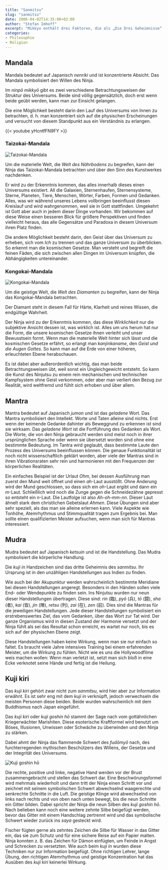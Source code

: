 ```yaml
---
title: "Sanmitsu"
slug: "sanmitsu"
date: 2006-04-02T14:35:00+02:00
author: "Stefan Imhoff"
excerpt: "Mikkyo enthält drei Faktoren, die als „Die Drei Geheimnisse“ bekannt sind. Diese sind Gedanke, Wort und Tat. Sie werden durch Mandala, Mantra und Mudra dargestellt."
categories:
- Philosophie
- Religion
---
```


## Mandala

Mandala bedeutet auf Japanisch *nenriki* und ist konzentrierte Absicht. Das Mandala symbolisiert den Willen des Ninja.

Im *ninpō mikkyō* gibt es zwei verschiedene Betrachtungsweisen der Struktur des Universums. Beide sind völlig gegensätzlich, doch erst wenn beide geübt werden, kann man zur Einsicht gelangen.

Die eine Möglichkeit besteht darin den Lauf des Universums von Innen zu betrachten, d. h. man konzentriert sich auf die physischen Erscheinungen und versucht von diesem Standpunkt aus ein Verständnis zu erlangen.

{{< youtube yHcntfFN9FY >}}


### Taizokai-Mandala

![Taizokai-Mandala](/assets/images/artikel/mandala-taizokai.jpg)

Um die materielle Welt, die *Welt des Nährbodens* zu begreifen, kann der Ninja das Taizokai-Mandala betrachten und über den Sinn des Kunstwerkes nachdenken.

Er wird zu der Erkenntnis kommen, das alles innerhalb dieses einen Universums existiert. All die Galaxien, Sternenhaufen, Sternensysteme, Sterne, Planeten, Tiere, Menschen, Wörter, Farben, Formen und Gedanken. Alles, was wir während unseres Lebens vollbringen beeinflusst diesen Kreislauf und wird wahrgenommen, weil sie in Gott stattfinden. Umgekehrt ist Gott aber auch in jedem dieser Dinge vorhanden. Wir bekommen auf diese Weise einen besseren Blick für größere Perspektiven und finden vielleicht heraus, das alle Gegensätze und Paradoxa in diesem Universum ihren Platz finden.

Die andere Möglichkeit besteht darin, den Geist über das Universum zu erheben, sich vom *Ich* zu trennen und das ganze Universum zu überblicken. So erkennt man die kosmischen Gesetze. Man versteht und begreift die feinen Fäden, die sich zwischen allen Dingen im Universum knüpfen, die Abhängigkeiten untereinander.


### Kongokai-Mandala

![Kongokai-Mandala](/assets/images/artikel/mandala-kongokai.jpg)

Um die geistige Welt, die *Welt des Diamanten* zu begreifen, kann der Ninja das Kongokai-Mandala betrachten.

Der Diamant steht in diesem Fall für Härte, Klarheit und reines Wissen, die endgültige Wahrheit.

Der Ninja wird zu der Erkenntnis kommen, das diese *Wirklichkeit* nur die subjektive Ansicht dessen ist, was wirklich ist. Alles um uns herum hat nur die Form, die unsere kosmischen Gesetze ihnen verleiht und unser Bewusstsein formt. Wenn man die materielle Welt hinter sich lässt und die kosmischen Gesetze erfährt, so erlangt man *kanjinkaname*, den *Geist und die Augen Gottes*. So kann man auf die Erde von einer höheren, erleuchteten Ebene herabschauen.

Es ist dabei aber außerordentlich wichtig, das man beide Betrachtungsweisen übt, weil sonst ein Ungleichgewicht entsteht. So kann die Kunst des Ninjutsu zu einem rein mechanischen und technischen Kampfsystem ohne Geist verkommen, oder aber man verliert den Bezug zur Realität, wird weltfremd und fühlt sich erhoben und über allem.


## Mantra

Mantra bedeutet auf Japanisch *jumon* und ist das *geladene* Wort. Das Mantra symbolisiert den Intellekt. Worte und Taten alleine sind nichts. Erst wenn der keimende Gedanke dahinter als Beweggrund zu erkennen ist sind sie wirksam. Das *geladene Wort* ist die Fortführung des Gedanken als Wort. Die Worte, die von den Ninja gebraucht werden sind meist noch in ihrer ursprünglichen Sprache oder wenn sie übersetzt worden sind ohne eine bestimmte Bedeutung. Im Tantra wird geglaubt, dass bestimmte Laute den Prozess des Universums beeinflussen können. Die genaue Funktionalität ist noch nicht wissenschaftlich geklärt worden, aber viele der Mantras sind in ihren Vibrationsraten sehr rein und harmonieren mit den Frequenzen der körperlichen Realitäten.

Ein einfaches Beispiel ist der Urlaut *Ohm*, bei dessen Ausführung man zuerst den Mund weit öffnet und einen *ah*-Laut ausstößt. Ohne Änderung wird der Mund geschlossen, so dass sich ein *oh*-Laut ergibt und dann ein *m*-Laut. Schließlich wird noch die Zunge gegen die Schneidezähne gepresst so entsteht ein *n*-Laut. Die Lautfolge ist also *Ah-oh-mm-nn*. Dieser Laut ähnelt stark dem christlichen Gebetslaut *Ahmen*. Diese Übungen sind aber sehr speziell, als das man sie alleine erlernen kann. Viele Aspekte wie Tonhöhe, Atemrhythmus und Stimmqualität tragen zum Ergebnis bei. Man sollte einen qualifizierten Meister aufsuchen, wenn man sich für Mantras interessiert.


## Mudra

Mudra bedeutet auf Japanisch *ketsuin* und ist die Handstellung. Das Mudra symbolisiert die körperliche Handlung.

Die *kuji in* Handzeichen sind das dritte Geheimnis des *sanmitsu*. Ihr Ursprung ist in den unzähligen Handstellungen aus Indien zu finden.

Wie auch bei der Akupunktur werden wahrscheinlich bestimmte Meridiane bei diesen Handstellungen angeregt. Besonders in den Händen sollen viele End- oder Wendepunkte zu finden sein. Ins Ninjutsu wurden nur neun dieser Handstellungen übertragen. Diese sind: *rin* (臨), *pyō* (兵), *tō* (闘), *sha* (者), *kai* (皆), *jin* (陣), *retsu* (列), *zai* (在), *zen* (前). Dies sind die Mantras für die jeweiligen Handstellungen. Jede dieser Handstellungen symbolisiert ein erstrebenswertes Ziel, das vom Gedanken, über das Wort zur Tat wird. Der ganze Organismus wird in diesen Zustand der Harmonie versetzt und der Ninja fühlt als sei das Resultat schon erreicht, es wartet nur noch, bis es sich auf der physischen Ebene zeigt.

Diese Handstellungen haben keine Wirkung, wenn man sie nur einfach so faltet. Es braucht viele Jahre intensives Training bei einem erfahrenden Meister, um die Wirkung zu fühlen. Nicht wie es uns die Hollywoodfilme weis machen wollen: Wenn man verletzt ist, setzt man sich bloß in eine Ecke verknotet seine Hände und fertig ist die Heilung.


## Kuji kiri

Das *kuji kiri* gehört zwar nicht zum *sanmitsu*, wird hier aber zur Information erwähnt. Es ist sehr eng mit dem *kuji in* verknüpft, jedoch verwechseln die meisten Personen diese beiden. Beide wurden wahrscheinlich mit dem Buddhismus nach Japan eingeführt.

Das *kuji kiri* oder *kuji goshin hō* stammt der Sage nach vom gottähnlichen Kriegerwächter Marishiten. Diese esoterische Kraftformel wird benutzt um Böses, Illusionen, Unwissen oder Schwäche zu überwinden und den Ninja zu stärken.

Dabei ahmt der Ninja das flammende Schwert des *fudōmyō* nach, des furchterregenden mythischen Beschützers des Willens, der Gesetze und der Integrität des Universums.

![Kuji goshin hō](/assets/images/artikel/kujikiri.jpg)

Die rechte, positive und linke, negative Hand werden vor der Brust zusammengebracht und stellen das Schwert dar. Eine Beschwörungsformel wird mehrmals wiederholt und dann tritt der Ninja einen Schritt vor und zeichnet mit seinem symbolischen Schwert abwechselnd waagerechte und senkrechte Schnitte in die Luft. Die geistige Klinge wird abwechselnd von links nach rechts und von oben nach unten bewegt, bis die neun Schnitte ein Gitter bilden. Dabei spricht der Ninja die neun Silben des *kuji goshin hō*. Nach belieben kann noch eine weitere zehnte Silbe beigefügt werden, bevor das Gitter mit einem Handschlag zertrennt wird und das symbolische Schwert wieder zurück ins *saya* gesteckt wird.

Fischer fügten gerne als zehntes Zeichen die Silbe für Wasser in das Gitter ein, das sie zum Schutz und für eine sichere Reise auf ein Papier malten. Ninja konnten z. B. das Zeichen für Dämon einfügten, um Feinde in Angst und Schrecken zu versetzten. Wie auch beim *kuji in* wurden diese Techniken nur zur Information beigefügt. Ohne richtigen Lehrer, lange Übung, den richtigen Atemrhythmus und geistige Konzentration hat das Ausüben des *kuji kiri* keinerlei Wirkung.
